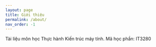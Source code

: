 ```yaml
---
layout: page
title: Giới thiệu
permalink: /about/
nav_order: -1
---
```


Tài liệu môn học Thực hành Kiến trúc máy tính.
Mã học phần: IT3280